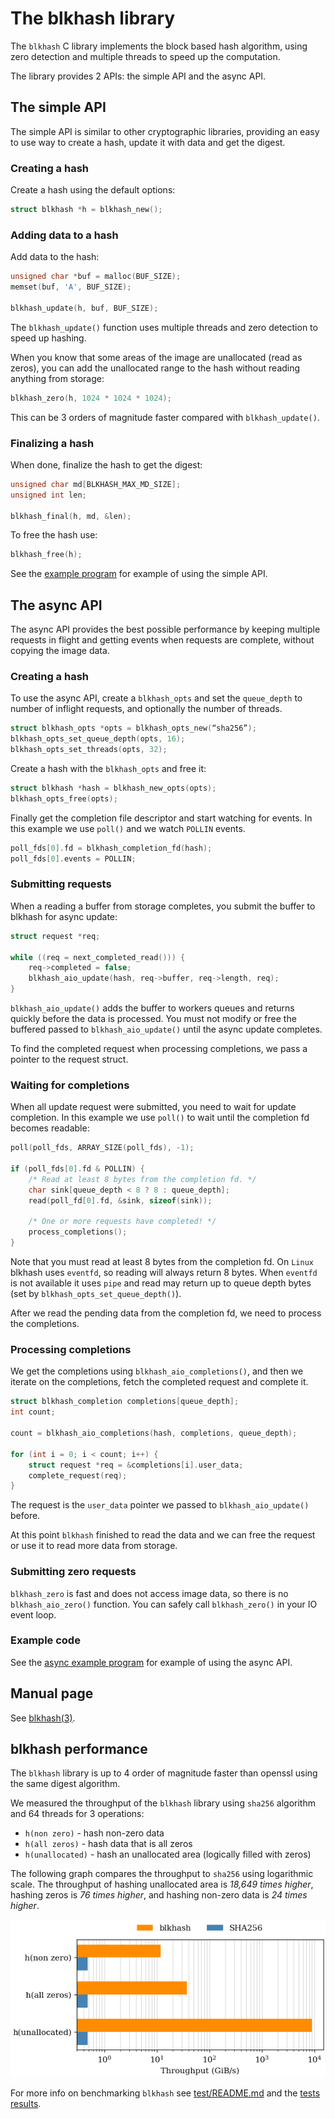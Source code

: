 <!--
SPDX-FileCopyrightText: Red Hat Inc
SPDX-License-Identifier: LGPL-2.1-or-later
-->

# The blkhash library

The `blkhash` C library implements the block based hash algorithm, using
zero detection and multiple threads to speed up the computation.

The library provides 2 APIs: the simple API and the async API.

## The simple API

The simple API is similar to other cryptographic libraries, providing an
easy to use way to create a hash, update it with data and get the
digest.

### Creating a hash

Create a hash using the default options:

```C
struct blkhash *h = blkhash_new();
```

### Adding data to a hash

Add data to the hash:

```C
unsigned char *buf = malloc(BUF_SIZE);
memset(buf, 'A', BUF_SIZE);

blkhash_update(h, buf, BUF_SIZE);
```

The `blkhash_update()` function uses multiple threads and zero detection
to speed up hashing.

When you know that some areas of the image are unallocated (read as
zeros), you can add the unallocated range to the hash without reading
anything from storage:

```C
blkhash_zero(h, 1024 * 1024 * 1024);
```

This can be 3 orders of magnitude faster compared with
`blkhash_update()`.

### Finalizing a hash

When done, finalize the hash to get the digest:

```C
unsigned char md[BLKHASH_MAX_MD_SIZE];
unsigned int len;

blkhash_final(h, md, &len);
```

To free the hash use:

```C
blkhash_free(h);
```

See the [example program](../man/example.c) for example of using the
simple API.

## The async API

The async API provides the best possible performance by keeping multiple
requests in flight and getting events when requests are complete,
without copying the image data.

### Creating a hash

To use the async API, create a `blkhash_opts` and set the `queue_depth`
to number of inflight requests, and optionally the number of threads.

```C
struct blkhash_opts *opts = blkhash_opts_new(“sha256”);
blkhash_opts_set_queue_depth(opts, 16);
blkhash_opts_set_threads(opts, 32);
```

Create a hash with the `blkhash_opts` and free it:

```C
struct blkhash *hash = blkhash_new_opts(opts);
blkhash_opts_free(opts);
```

Finally get the completion file descriptor and start watching for
events. In this example we use `poll()` and we watch `POLLIN` events.

```C
poll_fds[0].fd = blkhash_completion_fd(hash);
poll_fds[0].events = POLLIN;
```

### Submitting requests

When a reading a buffer from storage completes, you submit the buffer
to blkhash for async update:

```C
struct request *req;

while ((req = next_completed_read())) {
    req->completed = false;
    blkhash_aio_update(hash, req->buffer, req->length, req);
}
```

`blkhash_aio_update()` adds the buffer to workers queues and returns
quickly before the data is processed. You must not modify or free the
buffered passed to `blkhash_aio_update()` until the async update
completes.

To find the completed request when processing completions, we pass a
pointer to the request struct.

### Waiting for completions

When all update request were submitted, you need to wait for update
completion. In this example we use `poll()` to wait until the completion
fd becomes readable:

```C
poll(poll_fds, ARRAY_SIZE(poll_fds), -1);

if (poll_fds[0].fd & POLLIN) {
    /* Read at least 8 bytes from the completion fd. */
    char sink[queue_depth < 8 ? 8 : queue_depth];
    read(poll_fd[0].fd, &sink, sizeof(sink));

    /* One or more requests have completed! */
    process_completions();
}
```

Note that you must read at least 8 bytes from the completion fd. On
`Linux` blkhash uses `eventfd`, so reading will always return 8 bytes.
When `eventfd` is not available it uses `pipe` and read may return up to
queue depth bytes (set by `blkhash_opts_set_queue_depth()`).

After we read the pending data from the completion fd, we need to
process the completions.

### Processing completions

We get the completions using `blkhash_aio_completions()`, and then we
iterate on the completions, fetch the completed request and complete it.

```C
struct blkhash_completion completions[queue_depth];
int count;

count = blkhash_aio_completions(hash, completions, queue_depth);

for (int i = 0; i < count; i++) {
    struct request *req = &completions[i].user_data;
    complete_request(req);
}
```

The request is the `user_data` pointer we passed to
`blkhash_aio_update()` before.

At this point `blkhash` finished to read the data and we can free the
request or use it to read more data from storage.

### Submitting zero requests

`blkhash_zero` is fast and does not access image data, so there is no
`blkhash_aio_zero()` function. You can safely call `blkhash_zero()` in
your IO event loop.

### Example code

See the [async example program](../man/aio-example.c) for example of
using the async API.

## Manual page

See [blkhash(3)](../man/blkhash.3.adoc).

## blkhash performance

The `blkhash` library is up to 4 order of magnitude faster than openssl
using the same digest algorithm.

We measured the throughput of the `blkhash` library using `sha256`
algorithm and 64 threads for 3 operations:
- `h(non zero)` - hash non-zero data
- `h(all zeros)` - hash data that is all zeros
- `h(unallocated)` - hash an unallocated area (logically filled with zeros)

The following graph compares the throughput to `sha256` using
logarithmic scale.  The throughput of hashing unallocated area is *18,649
times higher*, hashing zeros is *76 times higher*, and hashing non-zero
data is *24 times higher*.

![blkhash vs sha256](../media/blkhash-web.png)

For more info on benchmarking `blkhash` see
[test/README.md](../test/#the-blkhash-bench-program) and the
[tests results](../test/results).
